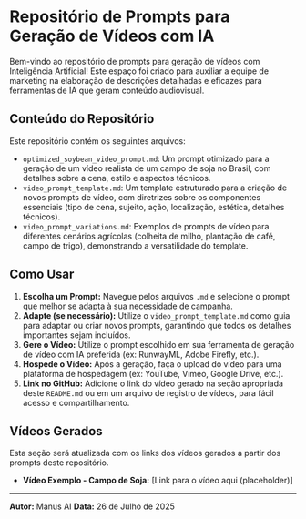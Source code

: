 # Repositório de Prompts para Geração de Vídeos com IA

Bem-vindo ao repositório de prompts para geração de vídeos com Inteligência Artificial! Este espaço foi criado para auxiliar a equipe de marketing na elaboração de descrições detalhadas e eficazes para ferramentas de IA que geram conteúdo audiovisual.

## Conteúdo do Repositório

Este repositório contém os seguintes arquivos:

*   `optimized_soybean_video_prompt.md`: Um prompt otimizado para a geração de um vídeo realista de um campo de soja no Brasil, com detalhes sobre a cena, estilo e aspectos técnicos.
*   `video_prompt_template.md`: Um template estruturado para a criação de novos prompts de vídeo, com diretrizes sobre os componentes essenciais (tipo de cena, sujeito, ação, localização, estética, detalhes técnicos).
*   `video_prompt_variations.md`: Exemplos de prompts de vídeo para diferentes cenários agrícolas (colheita de milho, plantação de café, campo de trigo), demonstrando a versatilidade do template.

## Como Usar

1.  **Escolha um Prompt:** Navegue pelos arquivos `.md` e selecione o prompt que melhor se adapta à sua necessidade de campanha.
2.  **Adapte (se necessário):** Utilize o `video_prompt_template.md` como guia para adaptar ou criar novos prompts, garantindo que todos os detalhes importantes sejam incluídos.
3.  **Gere o Vídeo:** Utilize o prompt escolhido em sua ferramenta de geração de vídeo com IA preferida (ex: RunwayML, Adobe Firefly, etc.).
4.  **Hospede o Vídeo:** Após a geração, faça o upload do vídeo para uma plataforma de hospedagem (ex: YouTube, Vimeo, Google Drive, etc.).
5.  **Link no GitHub:** Adicione o link do vídeo gerado na seção apropriada deste `README.md` ou em um arquivo de registro de vídeos, para fácil acesso e compartilhamento.

## Vídeos Gerados

Esta seção será atualizada com os links dos vídeos gerados a partir dos prompts deste repositório.

*   **Vídeo Exemplo - Campo de Soja:** [Link para o vídeo aqui (placeholder)]

---

**Autor:** Manus AI
**Data:** 26 de Julho de 2025


